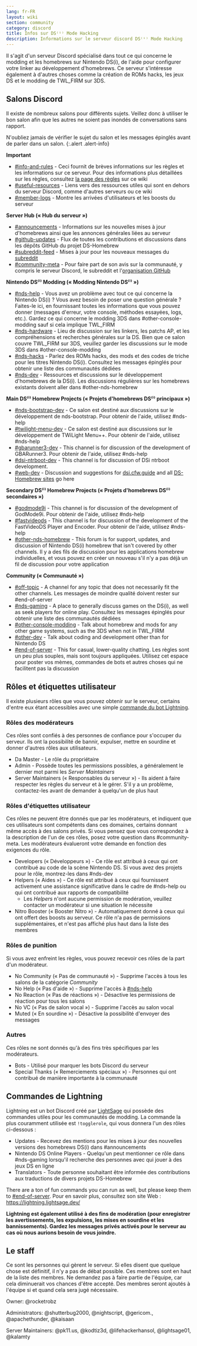 ```yaml
---
lang: fr-FR
layout: wiki
section: community
category: discord
title: Infos sur DS⁽ⁱ⁾ Mode Hacking
description: Informations sur le serveur discord DS⁽ⁱ⁾ Mode Hacking
---
```


Il s'agit d'un serveur Discord spécialisé dans tout ce qui concerne le modding et les homebrews sur Nintendo DS(i), de l'aide pour configurer votre linker au développement d'homebrews. Ce serveur s'intéresse également à d'autres choses comme la création de ROMs hacks, les jeux DS et le modding de TWL_FIRM sur 3DS.

## Salons Discord
Il existe de nombreux salons pour différents sujets. Veillez donc à utiliser le bon salon afin que les autres ne soient pas inondés de conversations sans rapport.

N'oubliez jamais de vérifier le sujet du salon et les messages épinglés avant de parler dans un salon.
{:.alert .alert-info}

**Important**
- [#info-and-rules][info-and-rules] - Ceci fournit de brèves informations sur les règles et les informations sur ce serveur. Pour des informations plus détaillées sur les règles, consultez [la page des règles](discord-rules) sur ce wiki
- [#useful-resources][useful-resources] - Liens vers des ressources utiles qui sont en dehors du serveur Discord, comme d'autres serveurs ou ce wiki
- [#member-logs][member-logs] - Montre les arrivées d'utilisateurs et les boosts du serveur

**Server Hub (« Hub du serveur »)**
- [#announcements][announcements] - Informations sur les nouvelles mises à jour d'homebrews ainsi que les annonces générales liées au serveur
- [#github-updates][github-updates] - Flux de toutes les contributions et discussions dans les dépôts GitHub du projet DS-Homebrew
- [#subreddit-feed][subreddit-feed] - Mises à jour pour les nouveaux messages du [subreddit](https://reddit.com/r/NDSBrew)
- [#community-meta][community-meta] - Pour faire part de son avis sur la communauté, y compris le serveur Discord, le subreddit et l'[organisation GitHub](http://github.com/DS-Homebrew)

**Nintendo DS⁽ⁱ⁾ Modding (« Modding Nintendo DS⁽ⁱ⁾ »)**
- [#nds-help][nds-help] - Vous avez un problème avec tout ce qui concerne la Nintendo DS(i) ? Vous avez besoin de poser une question générale ? Faites-le ici, en fournissant toutes les informations que vous pouvez donner (messages d'erreur, votre console, méthodes essayées, logs, etc.). Gardez ce qui concerne le modding 3DS dans #other-console-modding sauf si cela implique TWL_FIRM
- [#nds-hardware][nds-hardware] - Lieu de discussion sur les linkers, les patchs AP, et les compréhensions et recherches générales sur la DS. Bien que ce salon couvre TWL_FIRM sur 3DS, veuillez garder les discussions sur le mode 3DS dans #other-console-modding
- [#nds-hacks][nds-hacks] - Parlez des ROMs hacks, des mods et des codes de triche pour les titres Nintendo DS(i). Consultez les messages épinglés pour obtenir une liste des communautés dédiées
- [#nds-dev][nds-dev] - Ressources et discussions sur le développement d'homebrews de la DS(i). Les discussions régulières sur les homebrews existants doivent aller dans #other-nds-homebrew

**Main DS⁽ⁱ⁾ Homebrew Projects (« Projets d'homebrews DS⁽ⁱ⁾ principaux »)**
- [#nds-bootstrap-dev][nds-bootstrap-dev] - Ce salon est destiné aux discussions sur le développement de nds-bootstrap. Pour obtenir de l'aide, utilisez #nds-help
- [#twilight-menu-dev][twilight-menu-dev] - Ce salon est destiné aux discussions sur le développement de TWiLight Menu++. Pour obtenir de l'aide, utilisez #nds-help
- [#gbarunner3-dev][gbarunner3-dev] - This channel is for discussion of the development of GBARunner3. Pour obtenir de l'aide, utilisez #nds-help
- [#dsi-ntrboot-dev][dsi-ntrboot-dev] - This channel is for discussion of DSi ntrboot development.
- [#web-dev][web-dev] - Discussion and suggestions for [dsi.cfw.guide](https://dsi.cfw.guide/) and all [DS-Homebrew sites](https://ds-homebrew.com/) go here

**Secondary DS⁽ⁱ⁾ Homebrew Projects (« Projets d'homebrews DS⁽ⁱ⁾ secondaires »)**
- [#godmode9i][godmode9i] - This channel is for discussion of the development of GodMode9i. Pour obtenir de l'aide, utilisez #nds-help
- [#fastvideods][fastvideods] - This channel is for discussion of the development of the FastVideoDS Player and Encoder. Pour obtenir de l'aide, utilisez #nds-help
- [#other-nds-homebrew][other-nds-homebrew] - This forum is for support, updates, and discussion of Nintendo DS(i) homebrew that isn't covered by other channels. Il y a des fils de discussion pour les applications homebrew individuelles, et vous pouvez en créer un nouveau s'il n'y a pas déjà un fil de discussion pour votre application

**Community (« Communauté »)**
- [#off-topic][off-topic] - A channel for any topic that does not necessarily fit the other channels. Les messages de moindre qualité doivent rester sur #end-of-server
- [#nds-gaming][nds-gaming] - A place to generally discuss games on the DS(i), as well as seek players for online play. Consultez les messages épinglés pour obtenir une liste des communautés dédiées
- [#other-console-modding][other-console-modding] - Talk about homebrew and mods for any other game systems, such as the 3DS when not in TWL_FIRM
- [#other-dev][other-dev] - Talk about coding and development other than for Nintendo DS
- [#end-of-server][end-of-server] - This for casual, lower-quality chatting. Les règles sont un peu plus souples, mais sont toujours appliquées. Utilisez cet espace pour poster vos mèmes, commandes de bots et autres choses qui ne facilitent pas la discussion

## Rôles et étiquettes utilisateur
Il existe plusieurs rôles que vous pouvez obtenir sur le serveur, certains d'entre eux étant accessibles avec une simple [commande du bot Lightning](#lightning-commands).

### Rôles des modérateurs
Ces rôles sont confiés à des personnes de confiance pour s'occuper du serveur. Ils ont la possibilité de bannir, expulser, mettre en sourdine et donner d'autres rôles aux utilisateurs.

- Da Master - Le rôle du propriétaire
- Admin - Possède toutes les permissions possibles, a généralement le dernier mot parmi les *Server Maintainers*
- Server Maintainers (« Responsables du serveur ») - Ils aident à faire respecter les règles du serveur et à le gérer. S'il y a un problème, contactez-les avant de demander à quelqu'un de plus haut

### Rôles d'étiquettes utilisateur
Ces rôles ne peuvent être donnés que par les modérateurs, et indiquent que ces utilisateurs sont compétents dans ces domaines, certains donnant même accès à des salons privés. Si vous pensez que vous correspondez à la description de l'un de ces rôles, posez votre question dans #community-meta. Les modérateurs évalueront votre demande en fonction des exigences du rôle.

- Developers (« Développeurs ») - Ce rôle est attribué à ceux qui ont contribué au code de la scène Nintendo DS. Si vous avez des projets pour le rôle, montrez-les dans #nds-dev
- Helpers (« Aides ») - Ce rôle est attribué à ceux qui fournissent activement une assistance significative dans le cadre de #nds-help ou qui ont contribué aux rapports de compatibilité
   - Les *Helpers* n'ont aucune permission de modération, veuillez contacter un modérateur si une situation le nécessite
- Nitro Booster (« Booster Nitro ») - Automatiquement donné à ceux qui ont offert des boosts au serveur. Ce rôle n'a pas de permissions supplémentaires, et n'est pas affiché plus haut dans la liste des membres

### Rôles de punition
Si vous avez enfreint les règles, vous pouvez recevoir ces rôles de la part d'un modérateur.

- No Community (« Pas de communauté ») - Supprime l'accès à tous les salons de la catégorie *Community*
- No Help (« Pas d'aide ») - Supprime l'accès à [#nds-help][nds-help]
- No Reaction (« Pas de réactions ») - Désactive les permissions de réaction pour tous les salons
- No VC (« Pas de salon vocal ») - Supprime l'accès au salon vocal
- Muted (« En sourdine ») - Désactive la possibilité d'envoyer des messages

### Autres
Ces rôles ne sont donnés qu'à des fins très spécifiques par les modérateurs.

- Bots - Utilisé pour marquer les bots Discord du serveur
- Special Thanks (« Remerciements spéciaux ») - Personnes qui ont contribué de manière importante à la communauté

## Commandes de Lightning
Lightning est un bot Discord créé par [LightSage](https://github.com/LightSage) qui possède des commandes utiles pour les communautés de modding. La commande la plus couramment utilisée est `!togglerole`, qui vous donnera l'un des rôles ci-dessous :

- Updates - Recevez des mentions pour les mises à jour des nouvelles versions des homebrews DS(i) dans #announcements
- Nintendo DS Online Players - Quelqu'un peut mentionner ce rôle dans #nds-gaming lorsqu'il recherche des personnes avec qui jouer à des jeux DS en ligne
- Translators - Toute personne souhaitant être informée des contributions aux traductions de divers projets DS-Homebrew

There are a ton of fun commands you can run as well, but please keep them to [#end-of-server][end-of-server]. Pour en savoir plus, consultez son site Web : <https://lightning.lightsage.dev/>

**Lightning est également utilisé à des fins de modération (pour enregistrer les avertissements, les expulsions, les mises en sourdine et les bannissements). Gardez les messages privés activés pour le serveur au cas où nous aurions besoin de vous joindre.**

## Le staff
Ce sont les personnes qui gèrent le serveur. Si elles disent que quelque chose est définitif, il n'y a pas de débat possible. Ces membres sont en haut de la liste des membres. Ne demandez pas à faire partie de l'équipe, car cela diminuerait vos chances d'être accepté. Des membres seront ajoutés à l'équipe si et quand cela sera jugé nécessaire.

Owner: @rocketrobz

Administrators: @shutterbug2000, @nightscript, @gericom., @apachethunder, @kaisaan

Server Maintainers: @pk11.us, @kodtiz3d, @lifehackerhansol, @lightsage01, @kalamty

<!-- Discord channel links -->
[info-and-rules]: https://discord.com/channels/283769550611152897/626620520330428436
[useful-resources]: https://discord.com/channels/283769550611152897/638041441079263283
[member-logs]: https://discord.com/channels/283769550611152897/677714673663082529

[announcements]: https://discord.com/channels/283769550611152897/283771381735489537
[github-updates]: https://discord.com/channels/283769550611152897/450065134191116290
[subreddit-feed]: https://discord.com/channels/283769550611152897/869830055377928243
[community-meta]: https://discord.com/channels/283769550611152897/715651368391671919

[nds-help]: https://discord.com/channels/283769550611152897/332961165829210117
[nds-hardware]: https://discord.com/channels/283769550611152897/547986366357700620
[nds-hacks]: https://discord.com/channels/283769550611152897/356988919738400768
[nds-dev]: https://discord.com/channels/283769550611152897/835273459339624499

[nds-bootstrap-dev]: https://discord.com/channels/283769550611152897/283769550611152897
[twilight-menu-dev]: https://discord.com/channels/283769550611152897/489307733074640926
[gbarunner3-dev]: https://discord.com/channels/283769550611152897/620310871800807466
[dsi-ntrboot-dev]: https://discord.com/channels/283769550611152897/1193678677666431097
[web-dev]: https://discord.com/channels/283769550611152897/744649302567157800

[godmode9i]: https://discord.com/channels/283769550611152897/497960894660083732
[fastvideods]: https://discord.com/channels/283769550611152897/1021121766585806989
[other-nds-homebrew]: https://discord.com/channels/283769550611152897/1025388133388394547

[off-topic]: https://discord.com/channels/283769550611152897/286686210225864725
[nds-gaming]: https://discord.com/channels/283769550611152897/668680785154408448
[other-console-modding]: https://discord.com/channels/283769550611152897/653706029736919051
[other-dev]: https://discord.com/channels/283769550611152897/1169696607294468177
[end-of-server]: https://discord.com/channels/283769550611152897/283770736215195648
